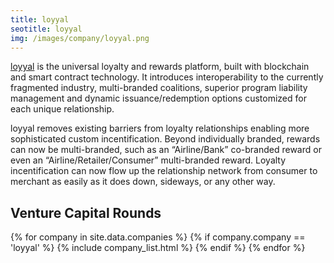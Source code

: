 ```yaml
---
title: loyyal
seotitle: loyyal
img: /images/company/loyyal.png
---
```


<a href="http://loyyal.com/">loyyal</a> is the universal loyalty and rewards platform, built with blockchain and smart contract technology. It introduces interoperability to the currently fragmented industry, multi-branded coalitions, superior program liability management and dynamic issuance/redemption options customized for each unique relationship.

loyyal removes existing barriers from loyalty relationships enabling more sophisticated custom incentification. Beyond individually branded, rewards can now be multi-branded, such as an “Airline/Bank” co-branded reward or even an “Airline/Retailer/Consumer” multi-branded reward. Loyalty incentification can now flow up the relationship network from consumer to merchant as easily as it does down, sideways, or any other way.

## Venture Capital Rounds

{% for company in site.data.companies %}
{% if company.company == 'loyyal' %}
{% include company_list.html %}
{% endif %}
{% endfor %}